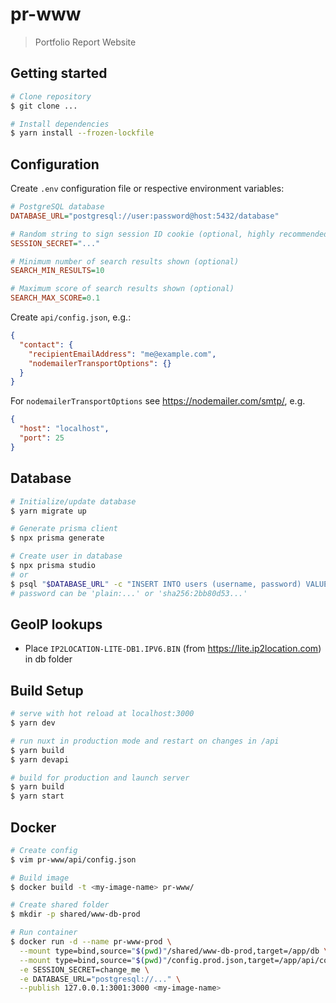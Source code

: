 # pr-www

> Portfolio Report Website

## Getting started

```bash
# Clone repository
$ git clone ...

# Install dependencies
$ yarn install --frozen-lockfile
```

## Configuration

Create `.env` configuration file or respective environment variables:
```ini
# PostgreSQL database
DATABASE_URL="postgresql://user:password@host:5432/database"

# Random string to sign session ID cookie (optional, highly recommended)
SESSION_SECRET="..."

# Minimum number of search results shown (optional)
SEARCH_MIN_RESULTS=10

# Maximum score of search results shown (optional)
SEARCH_MAX_SCORE=0.1
```

Create `api/config.json`, e.g.:
```json
{
  "contact": {
    "recipientEmailAddress": "me@example.com",
    "nodemailerTransportOptions": {}
  }
}
```
For `nodemailerTransportOptions` see https://nodemailer.com/smtp/, e.g.
```json
{
  "host": "localhost",
  "port": 25
}
```

## Database

``` bash
# Initialize/update database
$ yarn migrate up

# Generate prisma client
$ npx prisma generate

# Create user in database
$ npx prisma studio
# or
$ psql "$DATABASE_URL" -c "INSERT INTO users (username, password) VALUES ('admin','plain:secret')"
# password can be 'plain:...' or 'sha256:2bb80d53...'
```

## GeoIP lookups

- Place `IP2LOCATION-LITE-DB1.IPV6.BIN` (from https://lite.ip2location.com) in db folder

## Build Setup

``` bash
# serve with hot reload at localhost:3000
$ yarn dev

# run nuxt in production mode and restart on changes in /api
$ yarn build
$ yarn devapi

# build for production and launch server
$ yarn build
$ yarn start
```

## Docker

``` bash
# Create config
$ vim pr-www/api/config.json

# Build image
$ docker build -t <my-image-name> pr-www/

# Create shared folder
$ mkdir -p shared/www-db-prod

# Run container
$ docker run -d --name pr-www-prod \
  --mount type=bind,source="$(pwd)"/shared/www-db-prod,target=/app/db \
  --mount type=bind,source="$(pwd)"/config.prod.json,target=/app/api/config.json \
  -e SESSION_SECRET=change_me \
  -e DATABASE_URL="postgresql://..." \
  --publish 127.0.0.1:3001:3000 <my-image-name>
```
